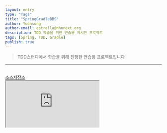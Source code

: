 ```yaml
---
layout: entry
type: "Tags"
title: "SpringGradleBBS"
author: Yoonsung
author-email: estrella@nhnnext.org
description: TDD 학습을 위한 연습용 게시판 프로젝트
tags: [Spring, TDD, Gradle]
publish: true
---
```


> TDD스터디에서 학습을 위해 진행한 연습용 프로젝트입니다

***

<br/>
<a href="https://github.com/YoonSung/SpringGradlePractice">소스저장소</a>
<div class="youtube">
	<iframe src="http://www.youtube.com/embed/OKC8iTVMfDA?autoplay=1" class="video"></iframe>
</div>